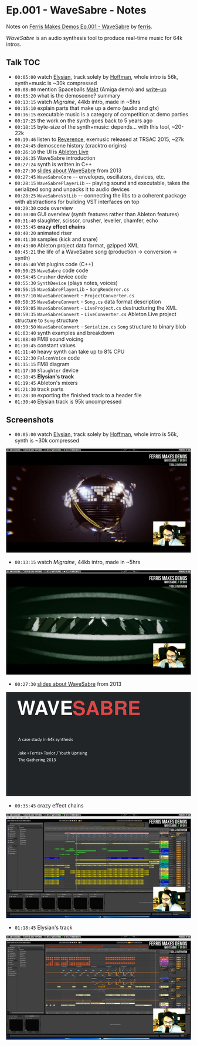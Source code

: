 # Ep.001 - WaveSabre - Notes

Notes on [Ferris Makes Demos Ep.001 - WaveSabre][talk] by [ferris](https://github.com/yupferris).

*WaveSabre* is an audio synthesis tool to produce real-time music for 64k intros.

[talk]: https://www.youtube.com/watch?v=V8JXraZPkh8

## Talk TOC

- `00:05:00` watch [Elysian][elysian-prod], track solely by [Hoffman][hoffman], whole intro is 56k, synth+music is ~30k compressed
- `00:08:00` mention Spaceballs [Makt][makt-prod] (Amiga demo) and [write-up][makt-article]
- `00:05:20` what is the demoscene? summary
- `00:13:15` watch *Migraine*, 44kb intro, made in ~5hrs
- `00:15:10` explain parts that make up a demo (audio and gfx)
- `00:16:15` executable music is a category of competition at demo parties
- `00:17:25` the work on the synth goes back to 5 years ago
- `00:18:15` byte-size of the synth+music: depends... with this tool, ~20-22k
- `00:19:46` listen to [Reverence](https://soundcloud.com/h0ffman/hoffman-vs-ferris-reverence), exemusic released at TRSAC 2015, ~27k
- `00:24:45` demoscene history (cracktro origins)
- `00:26:10` the UI is [Ableton Live][ableton]
- `00:26:35` WaveSabre introduction
- `00:27:24` synth is written in C++
- `00:27:30` [slides about WaveSabre][wavesabre-slides] from 2013
- `00:27:45` `WaveSabreCore` -- envelopes, oscillators, devices, etc.
- `00:28:15` `WaveSabrePlayerLib` -- playing sound and executable, takes the serialized song and unpacks it to audio devices
- `00:28:25` `WaveSabreVstLib` -- connecting the libs to a coherent package with abstractions for building VST interfaces on top
- `00:29:30` code overview
- `00:30:00` GUI overview (synth features rather than Ableton features)
- `00:31:40` slaughter, scissor, crusher, leveller, chamfer, echo
- `00:35:45` **crazy effect chains**
- `00:40:20` animated riser
- `00:41:30` samples (kick and snare)
- `00:43:00` Ableton project data format, gzipped XML
- `00:45:21` the life of a WaveSabre song (production -> conversion -> synth)
- `00:46:40` Vst plugins code (C++)
- `00:50:25` `WaveSabre` code code
- `00:54:45` `Crusher` device code
- `00:55:30` `SynthDevice` (plays notes, voices)
- `00:56:15` `WaveSabrePlayerLib` - `SongRenderer.cs`
- `00:57:10` `WaveSabreConvert` - `ProjectConverter.cs`
- `00:58:35` `WaveSabreConvert` - `Song.cs` data format description
- `00:59:05` `WaveSabreConvert` - `LiveProject.cs` destructuring the XML
- `00:59:35` `WaveSabreConvert` - `LiveConverter.cs` Ableton Live project structure to `Song` structure
- `00:59:50` `WaveSabreConvert` - `Serialize.cs` `Song` structure to binary blob
- `01:03:40` synth examples and breakdown
- `01:08:40` FM8 sound voicing
- `01:10:45` constant values
- `01:11:40` heavy synth can take up to 8% CPU
- `01:12:30` `FalconVoice` code
- `01:15:15` FM8 diagram
- `01:17:30` `Slaughter` device
- `01:18:45` **Elysian's track**
- `01:19:45` Ableton's mixers
- `01:21:30` track parts
- `01:28:30` exporting the finished track to a header file
- `01:30:40` Elysian track is 95k uncompressed

[elysian-prod]: http://www.pouet.net/prod.php?which=68375

[hoffman]: http://www.pouet.net/user.php?who=59635

[makt-article]: https://codingwithballs.wordpress.com/2017/02/19/makt/

[makt-prod]: http://www.pouet.net/prod.php?which=68878

[Reverence track]: https://soundcloud.com/h0ffman/hoffman-vs-ferris-reverence

[ableton]: https://www.ableton.com/en/live/

[wavesabre-slides]: http://iamferris.com/seminars/tg13/wsacs.pdf

## Screenshots

- `00:05:00` watch [Elysian][elysian-prod], track solely by [Hoffman][hoffman], whole intro is 56k, synth is ~30k compressed

![elysian](./assets/ep001/elysian.png)

- `00:13:15` watch *Migraine*, 44kb intro, made in ~5hrs

![migraine](./assets/ep001/migraine.png)

- `00:27:30` [slides about WaveSabre][wavesabre-slides] from 2013

![slides](./assets/ep001/wsacs-p1.png)

- `00:35:45` crazy effect chains

![crazy effects](./assets/ep001/crazy-effects.png)

- `01:18:45` Elysian's track

![elysian track](./assets/ep001/elysian-track.png)
